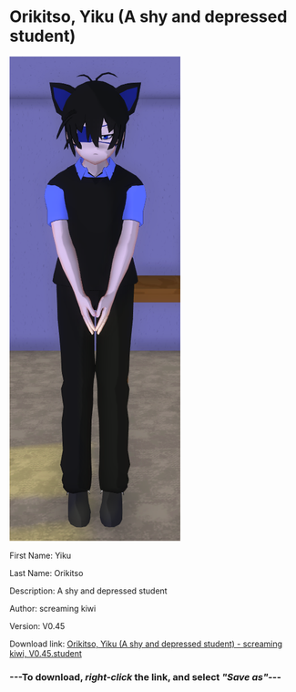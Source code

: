 # Orikitso, Yiku (A shy and depressed student)

<img src = "https://raw.githubusercontent.com/Arbiter1223/Daigaku-Gurashi-Custom-Students/master/Students/Files/Orikitso%2C%20Yiku%20(A%20shy%20and%20depressed%20student).png">

First Name: Yiku

Last Name: Orikitso

Description: A shy and depressed student

Author: screaming kiwi

Version: V0.45

Download link: <a href="https://raw.githubusercontent.com/Arbiter1223/Daigaku-Gurashi-Custom-Students/master/Students/Files/Orikitso%2C%20Yiku%20(A%20shy%20and%20depressed%20student)%20-%20screaming%20kiwi%2C%20V0.45.student">Orikitso, Yiku (A shy and depressed student) - screaming kiwi, V0.45.student</a>

### ---**To download, _right-click_ the link, and select _"Save as"_**---
